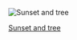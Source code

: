 ![Sunset and tree](https://user-images.githubusercontent.com/92826059/139333310-0f427934-3d3a-469e-a5d1-deb54bfc9b9d.png)

[Sunset and tree](https://pixabay.com/photos/tree-sunset-clouds-sky-silhouette-736885/)

